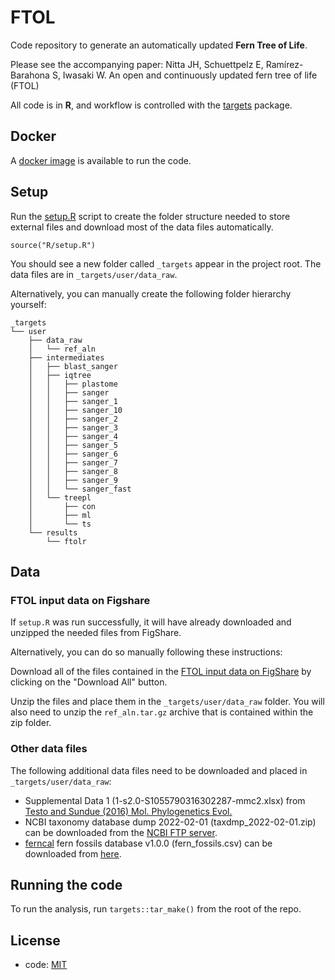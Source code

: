 # FTOL

Code repository to generate an automatically updated **Fern Tree of Life**.

Please see the accompanying paper: Nitta JH, Schuettpelz E, Ramírez-Barahona S, Iwasaki W. An open and continuously updated fern tree of life (FTOL)

All code is in **R**, and workflow is controlled with the [targets](https://github.com/ropensci/targets) package.

## Docker

A [docker image](https://hub.docker.com/r/joelnitta/ftol) is available to run the code.

## Setup

Run the [setup.R](R/setup.R) script to create the folder structure needed to store external files and download most of the data files automatically.

```
source("R/setup.R")
```

You should see a new folder called `_targets` appear in the project root. The data files are in `_targets/user/data_raw`.

Alternatively, you can manually create the following folder hierarchy yourself:

```
_targets
└── user
    ├── data_raw
    │   └── ref_aln
    ├── intermediates
    │   ├── blast_sanger
    │   ├── iqtree
    │   │   ├── plastome
    │   │   ├── sanger
    │   │   ├── sanger_1
    │   │   ├── sanger_10
    │   │   ├── sanger_2
    │   │   ├── sanger_3
    │   │   ├── sanger_4
    │   │   ├── sanger_5
    │   │   ├── sanger_6
    │   │   ├── sanger_7
    │   │   ├── sanger_8
    │   │   ├── sanger_9
    │   │   └── sanger_fast
    │   └── treepl
    │       ├── con
    │       ├── ml
    │       └── ts
    └── results
        └── ftolr
```

## Data

### FTOL input data on Figshare

If `setup.R` was run successfully, it will have already downloaded and unzipped the needed files from FigShare.

Alternatively, you can do so manually following these instructions:

Download all of the files contained in the [FTOL input data on FigShare](https://doi.org/10.6084/m9.figshare.19474316.v1) by clicking on the "Download All" button.

Unzip the files and place them in the `_targets/user/data_raw` folder. You will also need to unzip the `ref_aln.tar.gz` archive that is contained within the zip folder.

### Other data files

The following additional data files need to be downloaded and placed in `_targets/user/data_raw`:

- Supplemental Data 1 (1-s2.0-S1055790316302287-mmc2.xlsx) from [Testo and Sundue (2016) Mol. Phylogenetics Evol.](https://doi.org/10.1016/j.ympev.2016.09.003)
- NCBI taxonomy database dump 2022-02-01 (taxdmp_2022-02-01.zip) can be downloaded from the [NCBI FTP server](https://ftp.ncbi.nih.gov/pub/taxonomy/taxdump_archive/taxdmp_2022-02-01.zip).
- [ferncal](https://github.com/fernphy/ferncal) fern fossils database v1.0.0 (fern_fossils.csv) can be downloaded from [here](https://github.com/fernphy/ferncal/archive/refs/tags/v1.0.0.zip).
## Running the code

To run the analysis, run `targets::tar_make()` from the root of the repo.

## License

- code: [MIT](LICENSE)